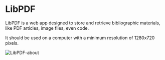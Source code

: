 # LibPDF

LibPDF is a web app designed to store and retrieve bibliographic materials, like PDF articles, image files, even code.

It should be used on a computer with a minimum resolution of 1280x720 pixels.

![LibPDF-about](https://user-images.githubusercontent.com/6748360/194130122-bcf3fec1-3c7a-41d7-a8b2-4be5a9768181.png)

